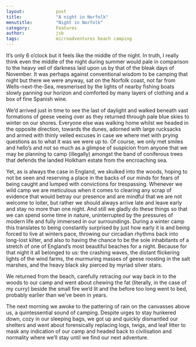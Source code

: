```yaml
---
layout:            post
title:             "A night in Norfolk"
menutitle:         "Night in Norfolk"
category:          Features
author:            jsb
tags:              microadventures beach camping
---
```


<div class="bg-scroll" style="background-image: url('{{ site.github.url }}/media/img/norfolk.jpg')"></div>
 

It’s only 6 o’clock but it feels like the middle of the night. In truth, I really think even the middle of the night during summer would pale in comparison to the heavy veil of darkness laid upon us by that of the bleak days of November. It was perhaps against conventional wisdom to be camping that night but there we were anyway, sat on the Norfolk coast, not far from Wells-next-the-Sea, mesmerised by the lights of nearby fishing boats slowly panning our horizon and comforted by many layers of clothing and a box of fine Spanish wine. 

We’d arrived just in time to see the last of daylight and walked beneath vast formations of geese veeing over as they returned through pale blue skies to winter on our shores. Everyone else was walking home whilst we headed in the opposite direction, towards the dunes, adorned with large rucksacks and armed with thinly veiled excuses in case we where met with prying questions as to what it was we were up to. Of course, we only met smiles and hello’s and not so much as a glimpse of suspicion from anyone that we may be planning to camp (illegally) amongst the band of coniferous trees that defends the landed Holkham estate from the encroaching sea. 

Yet, as is always the case in England, we skulked into the woods, hoping to not be seen and reserving a place in the backs of our minds for fears of being caught and lumped with convictions for trespassing. Whenever we wild camp we are meticulous when it comes to clearing any scrap of evidence that would betray our presence and are mindful that we are not welcome to loiter, but rather we should always arrive late and leave early and stay no more than one night. And still we gladly do these things so that we can spend some time in nature, uninterrupted by the pressures of modern life and fully immersed in our surroundings. During a winter camp this translates to being constantly surprised by just how early it is and being forced to live at winters pace, throwing our circadian rhythms back into long-lost kilter, and also to having the chance to be the sole inhabitants of a stretch of one of England’s most beautiful beaches for a night. Because for that night it all belonged to us: the crashing waves, the distant flickering lights of the wind farms, the murmuring masses of geese roosting in the salt marshes, and the heavy black sky pierced by myriad silver stars.

We returned from the beach, carefully retracing our way back in to the woods to our camp and went about chewing the fat (literally, in the case of my curry) beside the small fire we’d lit and the before too long went to bed, probably earlier than we’ve been in years. 

The next morning we awoke to the pattering of rain on the canvasses above us, a quintessential sound of camping. Despite urges to stay hunkered down, cozy in our sleeping bags, we got up and quickly dismantled our shelters and went about forensically replacing logs, twigs, and leaf litter to mask any indication of our camp and headed back to civilisation and normality where we’ll stay until we find our next adventure.     